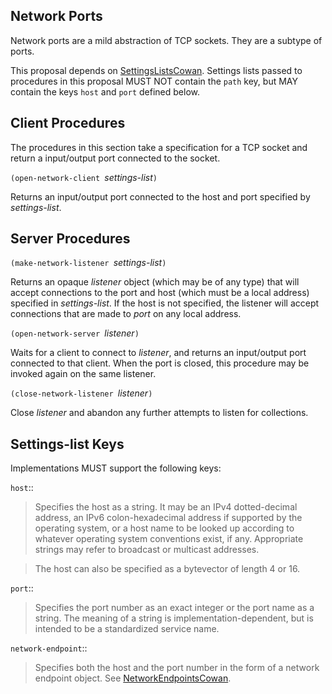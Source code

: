 ## Network Ports

Network ports are a mild abstraction of TCP sockets. They are a subtype of ports.

This proposal depends on [SettingsListsCowan](SettingsListsCowan.md).  Settings lists passed to procedures in this proposal MUST NOT contain the `path` key, but MAY contain the keys `host` and `port` defined below.


## Client Procedures

The procedures in this section take a specification for a TCP socket and return a input/output port connected to the socket.

`(open-network-client `*settings-list*`)`

Returns an input/output port connected to the host and port specified by *settings-list*.

## Server Procedures

`(make-network-listener `*settings-list*`)`

Returns an opaque *listener* object (which may be of any type) that will accept connections to the port and host (which must be a local address) specified in *settings-list*.  If the host is not specified, the listener will accept connections that are made to *port* on any local address.

`(open-network-server `*listener*`)`

Waits for a client to connect to *listener*, and returns an input/output port connected to that client.  When the port is closed, this procedure may be invoked again on the same listener.

`(close-network-listener `*listener*`)`

Close *listener* and abandon any further attempts to listen for collections.

## Settings-list Keys

Implementations MUST support the following keys:

`host`::

> Specifies the host as a string.  It may be an IPv4 dotted-decimal address, an IPv6 colon-hexadecimal address if supported by the operating system, or a host name to be looked up according to whatever operating system conventions exist, if any.  Appropriate strings may refer to broadcast or multicast addresses.

> The host can also be specified as a bytevector of length 4 or 16.

`port`::

> Specifies the port number as an exact integer or the port name as a string.  The meaning of a string is implementation-dependent, but is intended to be a standardized service name.

`network-endpoint`::

> Specifies both the host and the port number in the form of a network endpoint object.  See [NetworkEndpointsCowan](NetworkEndpointsCowan.md).
